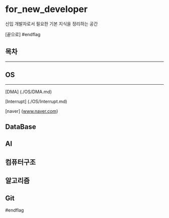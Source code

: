 # for_new_developer
신입 개발자로서 필요한 기본 지식을 정리하는 공간

[끝으로] #endflag





## 목차

---

## OS

---

[DMA] (./OS/DMA.md)

[Interrupt] (./OS/Interrupt.md)

[naver] (www.naver.com)















## DataBase

## AI

## 컴퓨터구조

## 알고리즘

## Git



#endflag

